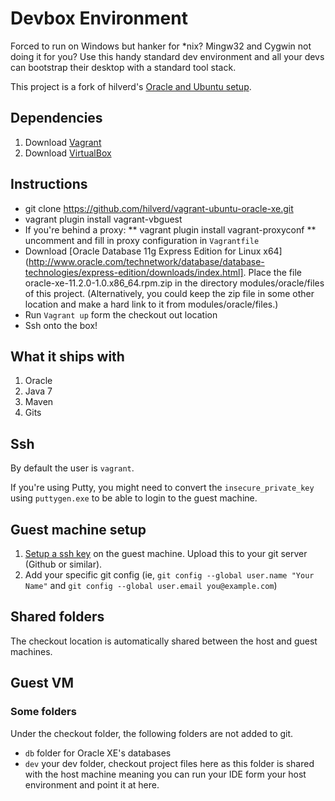 # Devbox Environment

Forced to run on Windows but hanker for *nix? Mingw32 and Cygwin not doing it for you? Use this handy standard dev environment and all your devs can bootstrap their desktop with a standard tool stack.

This project is a fork of hilverd's [Oracle and Ubuntu setup](https://github.com/hilverd/vagrant-ubuntu-oracle-xe).

## Dependencies

1. Download [Vagrant](http://www.vagrantup.com/)
1. Download [VirtualBox](https://www.virtualbox.org/wiki/Downloads)

## Instructions

* git clone https://github.com/hilverd/vagrant-ubuntu-oracle-xe.git
* vagrant plugin install vagrant-vbguest
* If you're behind a proxy:
** vagrant plugin install vagrant-proxyconf
** uncomment and fill in proxy configuration in `Vagrantfile`
* Download [Oracle Database 11g Express Edition for Linux x64](http://www.oracle.com/technetwork/database/database-technologies/express-edition/downloads/index.html]. Place the file oracle-xe-11.2.0-1.0.x86_64.rpm.zip in the directory modules/oracle/files of this project. (Alternatively, you could keep the zip file in some other location and make a hard link to it from modules/oracle/files.)
* Run `Vagrant up` form the checkout out location
* Ssh onto the box!


## What it ships with

1. Oracle
1. Java 7
1. Maven
1. Gits 

## Ssh 

By default the user is `vagrant`.

If you're using Putty, you might need to convert the `insecure_private_key` using `puttygen.exe` to be able to login to the guest machine. 

## Guest machine setup

1. [Setup a ssh key](https://help.github.com/articles/generating-ssh-keys) on the guest machine. Upload this to your git server (Github or similar).
1. Add your specific git config (ie, `git config --global user.name "Your Name"` and `git config --global user.email you@example.com`)


## Shared folders

The checkout location is automatically shared between the host and guest machines.


## Guest VM

### Some folders

Under the checkout folder, the following folders are not added to git.

 * `db` folder for Oracle XE's databases
 * `dev` your dev folder, checkout project files here as this folder is shared with the host machine meaning you can run your IDE form your host environment and point it at here.